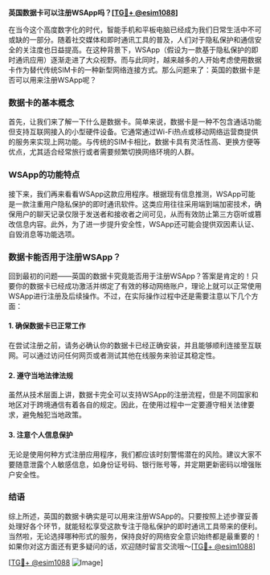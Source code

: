 **英国数据卡可以注册WSApp吗？[[TG💪+ @esim1088](https://t.me/s/esim1088)]**

在当今这个高度数字化的时代，智能手机和平板电脑已经成为我们日常生活中不可或缺的一部分。随着社交媒体和即时通讯工具的普及，人们对于隐私保护和通信安全的关注度也日益提高。在这种背景下，WSApp（假设为一款基于隐私保护的即时通讯应用）逐渐走进了大众视野。而与此同时，越来越多的人开始考虑使用数据卡作为替代传统SIM卡的一种新型网络连接方式。那么问题来了：英国的数据卡是否可以用来注册WSApp呢？

### 数据卡的基本概念

首先，让我们来了解一下什么是数据卡。简单来说，数据卡是一种不包含通话功能但支持互联网接入的小型硬件设备。它通常通过Wi-Fi热点或移动网络运营商提供的服务来实现上网功能。与传统的SIM卡相比，数据卡具有灵活性高、更换方便等优点，尤其适合经常旅行或者需要频繁切换网络环境的人群。

### WSApp的功能特点

接下来，我们再来看看WSApp这款应用程序。根据现有信息推测，WSApp可能是一款注重用户隐私保护的即时通讯软件。这类应用往往采用端到端加密技术，确保用户的聊天记录仅限于发送者和接收者之间可见，从而有效防止第三方窃听或篡改信息内容。此外，为了进一步提升安全性，WSApp还可能会提供双因素认证、自毁消息等功能选项。

### 数据卡能否用于注册WSApp？

回到最初的问题——英国的数据卡究竟能否用于注册WSApp？答案是肯定的！只要你的数据卡已经成功激活并绑定了有效的移动网络账户，理论上就可以正常使用WSApp进行注册及后续操作。不过，在实际操作过程中还是需要注意以下几个方面：

#### 1. 确保数据卡已正常工作
在尝试注册之前，请务必确认你的数据卡已经正确安装，并且能够顺利连接至互联网。可以通过访问任何网页或者测试其他在线服务来验证其稳定性。

#### 2. 遵守当地法律法规
虽然从技术层面上讲，数据卡完全可以支持WSApp的注册流程，但是不同国家和地区对于跨境通信有着各自的规定。因此，在使用过程中一定要遵守相关法律要求，避免触犯当地政策。

#### 3. 注意个人信息保护
无论是使用何种方式注册应用程序，我们都应该时刻警惕潜在的风险。建议大家不要随意泄露个人敏感信息，如身份证号码、银行账号等，并定期更新密码以增强账户安全性。

### 结语

综上所述，英国的数据卡确实是可以用来注册WSApp的。只要按照上述步骤妥善处理好各个环节，就能轻松享受这款专注于隐私保护的即时通讯工具带来的便利。当然啦，无论选择哪种形式的服务，保持良好的网络安全意识始终都是最重要的！如果你对这方面还有更多疑问的话，欢迎随时留言交流哦～[[TG💪+ @esim1088](https://t.me/s/esim1088)]

[[TG💪+ @esim1088](https://t.me/s/esim1088) ![Image](https://i.postimg.cc/4NQfJmqS/Snipaste-2025-05-13-00-14-12.png)]